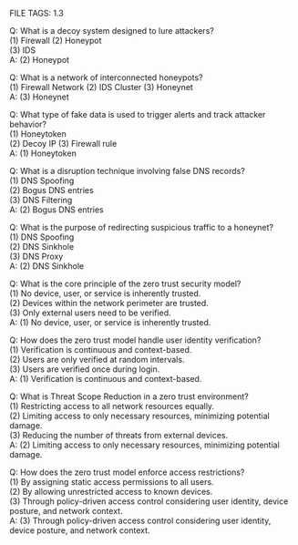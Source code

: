 FILE TAGS: 1.3

Q: What is a decoy system designed to lure attackers?  
(1) Firewall 
(2) Honeypot  
(3) IDS  
A: (2) Honeypot
<!--ID: 1723974830309-->


Q: What is a network of interconnected honeypots?  
(1) Firewall Network 
(2) IDS Cluster 
(3) Honeynet  
A: (3) Honeynet
<!--ID: 1723974830313-->


Q: What type of fake data is used to trigger alerts and track attacker behavior?  
(1) Honeytoken  
(2) Decoy IP 
(3) Firewall rule  
A: (1) Honeytoken
<!--ID: 1723974830314-->


Q: What is a disruption technique involving false DNS records?  
(1) DNS Spoofing  
(2) Bogus DNS entries  
(3) DNS Filtering  
A: (2) Bogus DNS entries
<!--ID: 1723974830316-->


Q: What is the purpose of redirecting suspicious traffic to a honeynet?  
(1) DNS Spoofing  
(2) DNS Sinkhole  
(3) DNS Proxy  
A: (2) DNS Sinkhole
<!--ID: 1723974830318-->


Q: What is the core principle of the zero trust security model?  
(1) No device, user, or service is inherently trusted.  
(2) Devices within the network perimeter are trusted.  
(3) Only external users need to be verified.  
A: (1) No device, user, or service is inherently trusted.
<!--ID: 1723974830319-->


Q: How does the zero trust model handle user identity verification?  
(1) Verification is continuous and context-based.  
(2) Users are only verified at random intervals.  
(3) Users are verified once during login.  
A: (1) Verification is continuous and context-based.
<!--ID: 1723974830321-->


Q: What is Threat Scope Reduction in a zero trust environment?  
(1) Restricting access to all network resources equally.  
(2) Limiting access to only necessary resources, minimizing potential damage.  
(3) Reducing the number of threats from external devices.  
A: (2) Limiting access to only necessary resources, minimizing potential damage.
<!--ID: 1723974830322-->


Q: How does the zero trust model enforce access restrictions?  
(1) By assigning static access permissions to all users.  
(2) By allowing unrestricted access to known devices.  
(3) Through policy-driven access control considering user identity, device posture, and network context.  
A: (3) Through policy-driven access control considering user identity, device posture, and network context.
<!--ID: 1723974830323-->
